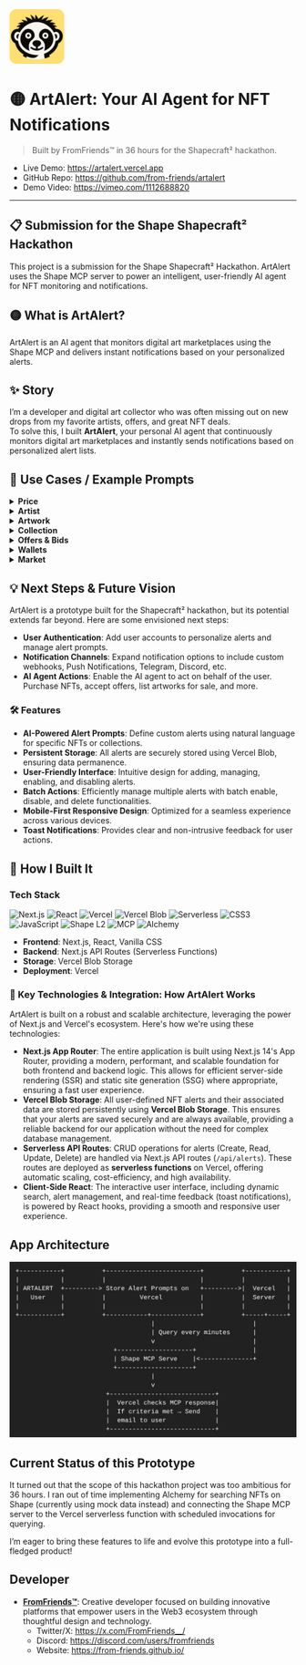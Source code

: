 ![artalert-logo](public/artalert-logo.png)

# 🟡 ArtAlert: Your AI Agent for NFT Notifications
> Built by FromFriends™ in 36 hours for the Shapecraft² hackathon.

- Live Demo: https://artalert.vercel.app
- GitHub Repo: https://github.com/from-friends/artalert
- Demo Video: https://vimeo.com/1112688820

--- 

## 📋 Submission for the Shape Shapecraft² Hackathon

This project is a submission for the Shape Shapecraft² Hackathon. ArtAlert uses the Shape MCP server to power an intelligent, user-friendly AI agent for NFT monitoring and notifications.

## 🟡 What is ArtAlert?

ArtAlert is an AI agent that monitors digital art marketplaces using the Shape MCP and delivers instant notifications based on your personalized alerts.

## ✨ Story

I’m a developer and digital art collector who was often missing out on new drops from my favorite artists, offers, and great NFT deals.  
To solve this, I built **ArtAlert**, your personal AI agent that continuously monitors digital art marketplaces and instantly sends notifications based on personalized alert lists.

## 🔔 Use Cases / Example Prompts

<details>
<summary><strong>Price</strong></summary>

- Floor drops 10%  
- Price below target  
- Floor up 20% in a week  
- Price crosses avg  

</details>

<details>
<summary><strong>Artist</strong></summary>

- New drop  
- Artwork burned/delisted  
- New series  

</details>

<details>
<summary><strong>Artwork</strong></summary>

- New offer  
- Listed for sale  
- Sold to top collector  
- Transferred  

</details>

<details>
<summary><strong>Collection</strong></summary>

- Volume spike  
- Holder change  
- Royalty change  
- Whale buying  

</details>

<details>
<summary><strong>Offers & Bids</strong></summary>

- Offer near/above ask  
- You got outbid  
- Bidding war  

</details>

<details>
<summary><strong>Wallets</strong></summary>

- Whale buys/sells  
- New listings  
- Floor sweep  

</details>

<details>
<summary><strong>Market</strong></summary>

- Metadata reveal  
- New marketplace support  
- Verified collection  
- Airdrop/reward  

</details>

## 💡 Next Steps & Future Vision

ArtAlert is a prototype built for the Shapecraft² hackathon, but its potential extends far beyond. Here are some envisioned next steps:

- **User Authentication**: Add user accounts to personalize alerts and manage alert prompts.
- **Notification Channels**: Expand notification options to include custom webhooks, Push Notifications, Telegram, Discord, etc.
- **AI Agent Actions**: Enable the AI agent to act on behalf of the user. Purchase NFTs, accept offers, list artworks for sale, and more.

### 🛠️ Features

- **AI-Powered Alert Prompts**: Define custom alerts using natural language for specific NFTs or collections.
- **Persistent Storage**: All alerts are securely stored using Vercel Blob, ensuring data permanence.
- **User-Friendly Interface**: Intuitive design for adding, managing, enabling, and disabling alerts.
- **Batch Actions**: Efficiently manage multiple alerts with batch enable, disable, and delete functionalities.
- **Mobile-First Responsive Design**: Optimized for a seamless experience across various devices.
- **Toast Notifications**: Provides clear and non-intrusive feedback for user actions.

  
## 🚀 How I Built It

### Tech Stack

![Next.js](https://img.shields.io/badge/Next.js-14-black?style=for-the-badge&logo=next.js)
![React](https://img.shields.io/badge/React-18-blue?style=for-the-badge&logo=react)
![Vercel](https://img.shields.io/badge/Deployed%20on-Vercel-black?style=for-the-badge&logo=vercel)
![Vercel Blob](https://img.shields.io/badge/Vercel%20Blob-000000?style=for-the-badge&logo=vercel)
![Serverless](https://img.shields.io/badge/Serverless-FD5750?style=for-the-badge&logo=serverless&logoColor=white)
![CSS3](https://img.shields.io/badge/CSS3-1572B6?style=for-the-badge&logo=css3&logoColor=white)
![JavaScript](https://img.shields.io/badge/JavaScript-F7DF1E?style=for-the-badge&logo=javascript&logoColor=black)
![Shape L2](https://img.shields.io/badge/Shape%20L2-black?style=for-the-badge)
![MCP](https://img.shields.io/badge/MCP-Server-8A2BE2?style=for-the-badge)
![Alchemy](https://img.shields.io/badge/Alchemy.com-3C3CFF?style=for-the-badge&logo=alchemy&logoColor=white)


- **Frontend**: Next.js, React, Vanilla CSS
- **Backend**: Next.js API Routes (Serverless Functions)
- **Storage**: Vercel Blob Storage
- **Deployment**: Vercel

### 🔗 Key Technologies & Integration: How ArtAlert Works

ArtAlert is built on a robust and scalable architecture, leveraging the power of Next.js and Vercel's ecosystem. Here's how we're using these technologies:

- **Next.js App Router**: The entire application is built using Next.js 14's App Router, providing a modern, performant, and scalable foundation for both frontend and backend logic. This allows for efficient server-side rendering (SSR) and static site generation (SSG) where appropriate, ensuring a fast user experience.
- **Vercel Blob Storage**: All user-defined NFT alerts and their associated data are stored persistently using **Vercel Blob Storage**. This ensures that your alerts are saved securely and are always available, providing a reliable backend for our application without the need for complex database management.
- **Serverless API Routes**: CRUD operations for alerts (Create, Read, Update, Delete) are handled via Next.js API routes (`/api/alerts`). These routes are deployed as **serverless functions** on Vercel, offering automatic scaling, cost-efficiency, and high availability.
- **Client-Side React**: The interactive user interface, including dynamic search, alert management, and real-time feedback (toast notifications), is powered by React hooks, providing a smooth and responsive user experience.



## App Architecture

<img src="public/app-architecture.png" alt="App Architecture" width="600">


## Current Status of this Prototype

It turned out that the scope of this hackathon project was too ambitious for 36 hours.
I ran out of time implementing Alchemy for searching NFTs on Shape (currently using mock data instead) and connecting the Shape MCP server to the Vercel serverless function with scheduled invocations for querying.

I’m eager to bring these features to life and evolve this prototype into a full-fledged product!

## Developer

- **[FromFriends™](https://from-friends.github.io/)**: Creative developer focused on building innovative platforms that empower users in the Web3 ecosystem through thoughtful design and technology.
  - Twitter/X: https://x.com/FromFriends__/
  - Discord: https://discord.com/users/fromfriends
  - Website: https://from-friends.github.io/

